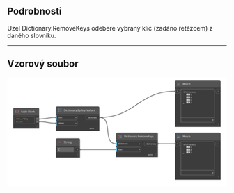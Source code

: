 ## Podrobnosti
Uzel Dictionary.RemoveKeys odebere vybraný klíč (zadáno řetězcem) z daného slovníku.
___
## Vzorový soubor

![RemoveKeys](./DesignScript.Builtin.Dictionary.RemoveKeys_img.png)

